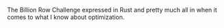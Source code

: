The Billion Row Challenge expressed in Rust and pretty much all in when it comes to what I know about optimization.
